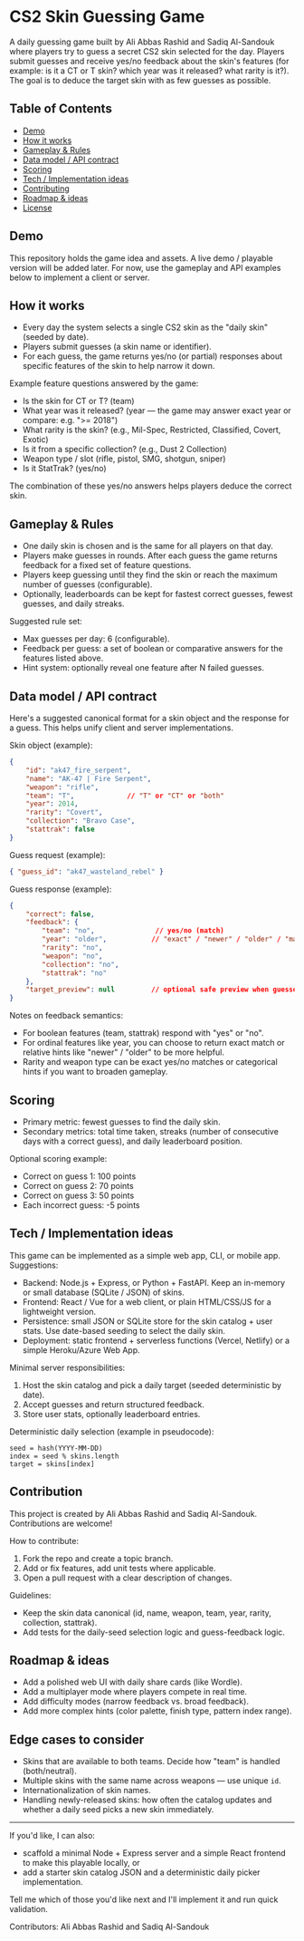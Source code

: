 # CS2 Skin Guessing Game

A daily guessing game built by Ali Abbas Rashid and Sadiq Al-Sandouk where players try to guess a secret CS2 skin selected for the day. Players submit guesses and receive yes/no feedback about the skin's features (for example: is it a CT or T skin? which year was it released? what rarity is it?). The goal is to deduce the target skin with as few guesses as possible.

## Table of Contents

- [Demo](#demo)
- [How it works](#how-it-works)
- [Gameplay & Rules](#gameplay--rules)
- [Data model / API contract](#data-model--api-contract)
- [Scoring](#scoring)
- [Tech / Implementation ideas](#tech--implementation-ideas)
- [Contributing](#contributing)
- [Roadmap & ideas](#roadmap--ideas)
- [License](#license)

## Demo

This repository holds the game idea and assets. A live demo / playable version will be added later. For now, use the gameplay and API examples below to implement a client or server.

## How it works

- Every day the system selects a single CS2 skin as the "daily skin" (seeded by date).
- Players submit guesses (a skin name or identifier).
- For each guess, the game returns yes/no (or partial) responses about specific features of the skin to help narrow it down.

Example feature questions answered by the game:

- Is the skin for CT or T? (team)
- What year was it released? (year — the game may answer exact year or compare: e.g. ">= 2018")
- What rarity is the skin? (e.g., Mil-Spec, Restricted, Classified, Covert, Exotic)
- Is it from a specific collection? (e.g., Dust 2 Collection)
- Weapon type / slot (rifle, pistol, SMG, shotgun, sniper)
- Is it StatTrak? (yes/no)

The combination of these yes/no answers helps players deduce the correct skin.

## Gameplay & Rules

- One daily skin is chosen and is the same for all players on that day.
- Players make guesses in rounds. After each guess the game returns feedback for a fixed set of feature questions.
- Players keep guessing until they find the skin or reach the maximum number of guesses (configurable).
- Optionally, leaderboards can be kept for fastest correct guesses, fewest guesses, and daily streaks.

Suggested rule set:

- Max guesses per day: 6 (configurable).
- Feedback per guess: a set of boolean or comparative answers for the features listed above.
- Hint system: optionally reveal one feature after N failed guesses.

## Data model / API contract

Here's a suggested canonical format for a skin object and the response for a guess. This helps unify client and server implementations.

Skin object (example):

```json
{
	"id": "ak47_fire_serpent",
	"name": "AK-47 | Fire Serpent",
	"weapon": "rifle",
	"team": "T",             // "T" or "CT" or "both"
	"year": 2014,
	"rarity": "Covert",
	"collection": "Bravo Case",
	"stattrak": false
}
```

Guess request (example):

```json
{ "guess_id": "ak47_wasteland_rebel" }
```

Guess response (example):

```json
{
	"correct": false,
	"feedback": {
		"team": "no",               // yes/no (match)
		"year": "older",           // "exact" / "newer" / "older" / "match"
		"rarity": "no",
		"weapon": "no",
		"collection": "no",
		"stattrak": "no"
	},
	"target_preview": null         // optional safe preview when guessed correctly or after hints
}
```

Notes on feedback semantics:

- For boolean features (team, stattrak) respond with "yes" or "no".
- For ordinal features like year, you can choose to return exact match or relative hints like "newer" / "older" to be more helpful.
- Rarity and weapon type can be exact yes/no matches or categorical hints if you want to broaden gameplay.

## Scoring

- Primary metric: fewest guesses to find the daily skin.
- Secondary metrics: total time taken, streaks (number of consecutive days with a correct guess), and daily leaderboard position.

Optional scoring example:

- Correct on guess 1: 100 points
- Correct on guess 2: 70 points
- Correct on guess 3: 50 points
- Each incorrect guess: -5 points

## Tech / Implementation ideas

This game can be implemented as a simple web app, CLI, or mobile app. Suggestions:

- Backend: Node.js + Express, or Python + FastAPI. Keep an in-memory or small database (SQLite / JSON) of skins.
- Frontend: React / Vue for a web client, or plain HTML/CSS/JS for a lightweight version.
- Persistence: small JSON or SQLite store for the skin catalog + user stats. Use date-based seeding to select the daily skin.
- Deployment: static frontend + serverless functions (Vercel, Netlify) or a simple Heroku/Azure Web App.

Minimal server responsibilities:

1. Host the skin catalog and pick a daily target (seeded deterministic by date).
2. Accept guesses and return structured feedback.
3. Store user stats, optionally leaderboard entries.

Deterministic daily selection (example in pseudocode):

```
seed = hash(YYYY-MM-DD)
index = seed % skins.length
target = skins[index]
```

## Contribution

This project is created by Ali Abbas Rashid and Sadiq Al-Sandouk. Contributions are welcome!

How to contribute:

1. Fork the repo and create a topic branch.
2. Add or fix features, add unit tests where applicable.
3. Open a pull request with a clear description of changes.

Guidelines:

- Keep the skin data canonical (id, name, weapon, team, year, rarity, collection, stattrak).
- Add tests for the daily-seed selection logic and guess-feedback logic.

## Roadmap & ideas

- Add a polished web UI with daily share cards (like Wordle).
- Add a multiplayer mode where players compete in real time.
- Add difficulty modes (narrow feedback vs. broad feedback).
- Add more complex hints (color palette, finish type, pattern index range).

## Edge cases to consider

- Skins that are available to both teams. Decide how "team" is handled (both/neutral).
- Multiple skins with the same name across weapons — use unique `id`.
- Internationalization of skin names.
- Handling newly-released skins: how often the catalog updates and whether a daily seed picks a new skin immediately.

---

If you'd like, I can also:

- scaffold a minimal Node + Express server and a simple React frontend to make this playable locally, or
- add a starter skin catalog JSON and a deterministic daily picker implementation.

Tell me which of those you'd like next and I'll implement it and run quick validation.

Contributors: Ali Abbas Rashid and Sadiq Al-Sandouk
